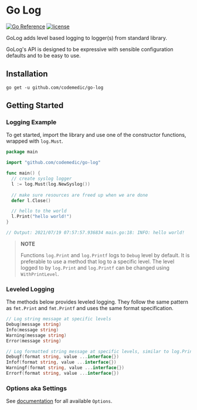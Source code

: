 # Go Log

[![Go Reference](https://pkg.go.dev/badge/github.com/codemedic/go-log.svg)](https://pkg.go.dev/github.com/codemedic/go-log)
[![license](https://img.shields.io/github/license/codemedic/go-log?style=flat)](https://raw.githubusercontent.com/codemedic/go-log/master/LICENSE)

GoLog adds level based logging to logger(s) from standard library.

GoLog's API is designed to be expressive with sensible configuration defaults and to be easy to use.

## Installation

    go get -u github.com/codemedic/go-log

## Getting Started

### Logging Example

To get started, import the library and use one of the constructor functions, wrapped with `log.Must`.

```go
package main

import "github.com/codemedic/go-log"

func main() {
  // create syslog logger
  l := log.Must(log.NewSyslog())
  
  // make sure resources are freed up when we are done
  defer l.Close()

  // hello to the world
  l.Print("hello world!")
}

// Output: 2021/07/19 07:57:57.936834 main.go:18: INFO: hello world!
```

> **NOTE**
> 
> Functions `log.Print` and `log.Printf` logs to `Debug` level by default. It is preferable to use a method that log to
> a specific level. The level logged to by `log.Print` and `log.Printf` can be changed using `WithPrintLevel`.

### Leveled Logging

The methods below provides leveled logging. They follow the same pattern as `fmt.Print` and `fmt.Printf` and uses the
same format specification.

```go
// Log string message at specific levels
Debug(message string)
Info(message string)
Warning(message string)
Error(message string)

// Log formatted string message at specific levels, similar to log.Printf from standard library
Debugf(format string, value ...interface{})
Infof(format string, value ...interface{})
Warningf(format string, value ...interface{})
Errorf(format string, value ...interface{})
```

### Options aka Settings

See [documentation](https://pkg.go.dev/github.com/codemedic/go-log#Option) for all available `Options`.
